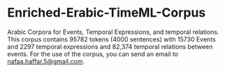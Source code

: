 # Enriched-Erabic-TimeML-Corpus
Arabic Corpora for Events, Temporal Expressions, and temporal relations. This corpus contains 95782 tokens (4000 sentences) with 15730 Events and 2297 temporal expressions and 82,374 temporal relations between events.  For the use of the corpus, you can send an email to nafaa.haffar.5@gmail.com.
